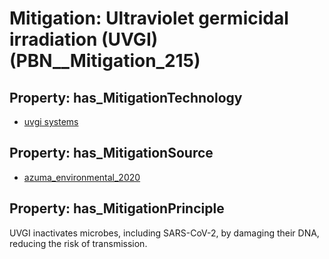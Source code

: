 # Mitigation: __Ultraviolet germicidal irradiation (UVGI)__ (PBN__Mitigation_215)

## Property: has_MitigationTechnology

* [uvgi systems](../Technology/PBN__Technology_3062)

## Property: has_MitigationSource

* [azuma_environmental_2020](../Article/PBN__Article_249)

## Property: has_MitigationPrinciple

UVGI inactivates microbes, including SARS-CoV-2, by damaging their DNA, reducing the risk of transmission.

